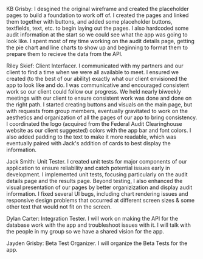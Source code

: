 KB Grisby: I desgined the original wireframe and created the placeholder pages to build a foundation to work off of. I created the pages and linked them together with buttons, and added some placeholder buttons, textfields, text, etc. to begin laying out the pages. I also hardcoded some audit information at the start so we could see what the app was going to look like. I spent most of my time working on the audit details page, getting the pie chart and line charts to show up and beginning to format them to prepare them to recieve the data from the API.

Riley Skief: Client Interfacer. I communicated with my partners and our client to find a time when we were all available to meet. I ensured we created (to the best of our ability) exactly what our client envisioned the app to look like and do. I was communicative and encouraged consistent work so our client could follow our progress. We held nearly biweekly meetings with our client to ensure consistent work was done and done on the right path. I started creating buttons and visuals on the main page, but with requests from group members, eventually gravitated to work on the aesthetics and organization of all the pages of our app to bring consistency. I coordinated the logo (acquired from the Federal Audit Clearinghouse website as our client suggested) colors with the app bar and font colors. I also added padding to the text to make it more readable, which was eventually paired with Jack's addition of cards to best display the information.

Jack Smith: Unit Tester. I created unit tests for major components of our application to ensure reliability and catch potential issues early in development. I implemented unit tests, focusing particularly on the audit details page and the results page. Beyond testing, I also enhanced the visual presentation of our pages by better organizization and display audit information. I fixed several UI bugs, including chart rendering issues and responsive design problems that occurred at different screen sizes & some other text that would not fit on the screen.

Dylan Carter: Integration Tester. I will work on making the API for the database work with the app and troubleshoot issues with it. I will talk with the people in my group so we have a shared vision for the app.

Jayden Grisby: Beta Test Organizer. I will organize the Beta Tests for the app.

